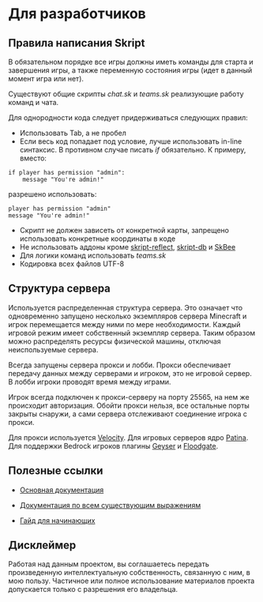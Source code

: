 # Для разработчиков

## Правила написания Skript

В обязательном порядке все игры должны иметь команды для старта и завершения игры, а также переменную состояния игры (идет в данный момент игра или нет).

Существуют общие скрипты *chat.sk* и *teams.sk* реализующие работу команд и чата.

Для однородности кода следует придерживаться следующих правил:

- Использовать Tab, а не пробел
- Если весь код попадает под условие, лучше использовать in-line синтаксис. В противном случае писать *if* обязательно. К примеру, вместо:

```skript
if player has permission "admin":
    message "You're admin!" 
```

разрешено использовать:

```skript
player has permission "admin"
message "You're admin!"
```

- Скрипт не должен зависеть от конкретной карты, запрещено использовать конкретные координаты в коде
- Не использовать аддоны кроме [skript-reflect](https://github.com/TPGamesNL/skript-reflect), [skript-db](https://git.limework.net/Limework/skript-db) и [SkBee](https://github.com/ShaneBeee/SkBee)
- Для логики команд использовать *teams.sk*
- Кодировка всех файлов UTF-8

## Структура сервера

Используется распределенная структура сервера. Это означает что одновременно запущено несколько экземпляров сервера Minecraft и игрок перемещается между ними по мере необходимости. Каждый игровой режим имеет собственный экземпляр сервера. Таким образом можно распределять ресурсы физической машины, отключая неиспользуемые сервера.

Всегда запущены сервера прокси и лобби. Прокси обеспечивает передачу данных между серверами и игроком, это не игровой сервер. В лобби игроки проводят время между играми.

Игрок всегда подключен к прокси-серверу на порту 25565, на нем же происходит авторизация. Обойти прокси нельзя, все остальные порты закрыты снаружи, а сами сервера отслеживают соединение игрока с прокси.

Для прокси используется [Velocity](https://github.com/PaperMC/Velocity). Для игровых серверов ядро [Patina](https://github.com/PatinaMC/Patina).
Для поддержки Bedrock игроков плагины [Geyser](https://github.com/GeyserMC/Geyser) и [Floodgate](https://github.com/GeyserMC/Floodgate).

## Полезные ссылки

- [Основная документация](https://docs.skriptlang.org/)

- [Документация по всем существующим выражениям](https://skripthub.net/docs/)

- [Гайд для начинающих](https://skripthub.net/tutorials/17)

## Дисклеймер

Работая над данным проектом, вы соглашаетесь передать произведенную интеллектуальную собственность, связанную с ним, в мою пользу. Частичное или полное использование материалов проекта допускается только с разрешения его владельца.
